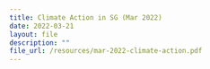 ```yaml
---
title: Climate Action in SG (Mar 2022)
date: 2022-03-21
layout: file
description: ""
file_url: /resources/mar-2022-climate-action.pdf
---
```

